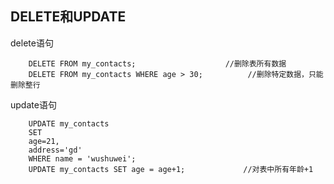 ## DELETE和UPDATE

delete语句

		DELETE FROM my_contacts;                    //删除表所有数据 
		DELETE FROM my_contacts WHERE age > 30;          //删除特定数据，只能删除整行 
update语句

		UPDATE my_contacts
		SET 
		age=21,
		address='gd' 
		WHERE name = 'wushuwei'; 
		UPDATE my_contacts SET age = age+1;             //对表中所有年龄+1 
